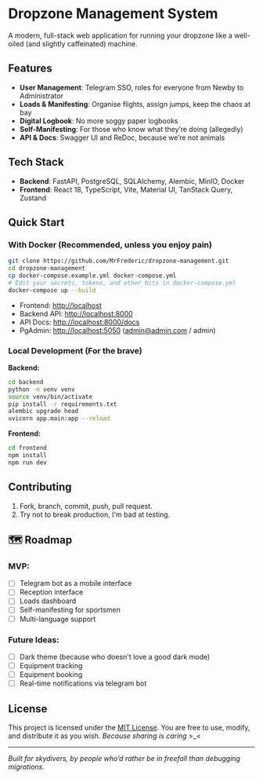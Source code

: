 # Dropzone Management System

A modern, full-stack web application for running your dropzone like a well-oiled (and slightly caffeinated) machine.

## Features

- **User Management**: Telegram SSO, roles for everyone from Newby to Administrator
- **Loads & Manifesting**: Organise flights, assign jumps, keep the chaos at bay
- **Digital Logbook**: No more soggy paper logbooks
- **Self-Manifesting**: For those who know what they’re doing (allegedly)
- **API & Docs**: Swagger UI and ReDoc, because we’re not animals

## Tech Stack

- **Backend**: FastAPI, PostgreSQL, SQLAlchemy, Alembic, MinIO, Docker
- **Frontend**: React 18, TypeScript, Vite, Material UI, TanStack Query, Zustand

## Quick Start

### With Docker (Recommended, unless you enjoy pain)

```bash
git clone https://github.com/MrFrederic/dropzone-management.git
cd dropzone-management
cp docker-compose.example.yml docker-compose.yml
# Edit your secrets, tokens, and other bits in docker-compose.yml
docker-compose up --build
```

- Frontend: [http://localhost](http://localhost)
- Backend API: [http://localhost:8000](http://localhost:8000)
- API Docs: [http://localhost:8000/docs](http://localhost:8000/docs)
- PgAdmin: [http://localhost:5050](http://localhost:5050) (admin@admin.com / admin)

### Local Development (For the brave)

**Backend:**
```bash
cd backend
python -m venv venv
source venv/bin/activate
pip install -r requirements.txt
alembic upgrade head
uvicorn app.main:app --reload
```

**Frontend:**
```bash
cd frontend
npm install
npm run dev
```

## Contributing

1. Fork, branch, commit, push, pull request.
2. Try not to break production, I'm bad at testing.

## 🗺️ Roadmap

### MVP:
- [ ] Telegram bot as a mobile interface
- [ ] Reception interface
- [ ] Loads dashboard
- [ ] Self-manifesting for sportsmen
- [ ] Multi-language support

### Future Ideas:
- [ ] Dark theme (because who doesn't love a good dark mode)
- [ ] Equipment tracking
- [ ] Equipment booking
- [ ] Real-time notifications via telegram bot

## License

This project is licensed under the [MIT License](./LICENSE). You are free to use, modify, and distribute it as you wish.
*Because sharing is caring* >_<

---

*Built for skydivers, by people who’d rather be in freefall than debugging migrations.*